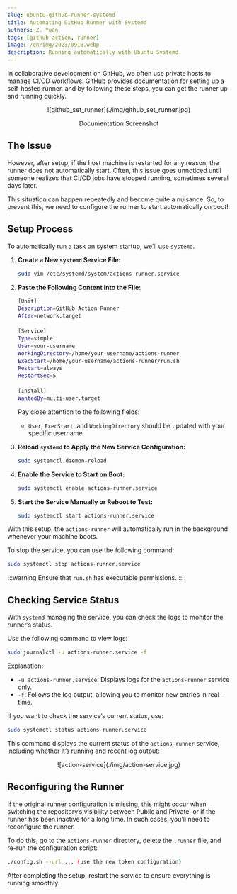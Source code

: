 ```yaml
---
slug: ubuntu-github-runner-systemd
title: Automating GitHub Runner with Systemd
authors: Z. Yuan
tags: [github-action, runner]
image: /en/img/2023/0910.webp
description: Running automatically with Ubuntu Systemd.
---
```


In collaborative development on GitHub, we often use private hosts to manage CI/CD workflows. GitHub provides documentation for setting up a self-hosted runner, and by following these steps, you can get the runner up and running quickly.

<!-- truncate -->

<div align="center">
<figure style={{"width": "80%"}}>
![github_set_runner](./img/github_set_runner.jpg)
</figure>
<figcaption>Documentation Screenshot</figcaption>
</div>

## The Issue

However, after setup, if the host machine is restarted for any reason, the runner does not automatically start. Often, this issue goes unnoticed until someone realizes that CI/CD jobs have stopped running, sometimes several days later.

This situation can happen repeatedly and become quite a nuisance. So, to prevent this, we need to configure the runner to start automatically on boot!

## Setup Process

To automatically run a task on system startup, we’ll use `systemd`.

1. **Create a New `systemd` Service File:**

   ```bash
   sudo vim /etc/systemd/system/actions-runner.service
   ```

2. **Paste the Following Content into the File:**

   ```bash {7-9}
   [Unit]
   Description=GitHub Action Runner
   After=network.target

   [Service]
   Type=simple
   User=your-username
   WorkingDirectory=/home/your-username/actions-runner
   ExecStart=/home/your-username/actions-runner/run.sh
   Restart=always
   RestartSec=5

   [Install]
   WantedBy=multi-user.target
   ```

   Pay close attention to the following fields:

   - `User`, `ExecStart`, and `WorkingDirectory` should be updated with your specific username.

3. **Reload `systemd` to Apply the New Service Configuration:**

   ```bash
   sudo systemctl daemon-reload
   ```

4. **Enable the Service to Start on Boot:**

   ```bash
   sudo systemctl enable actions-runner.service
   ```

5. **Start the Service Manually or Reboot to Test:**

   ```bash
   sudo systemctl start actions-runner.service
   ```

With this setup, the `actions-runner` will automatically run in the background whenever your machine boots.

To stop the service, you can use the following command:

```bash
sudo systemctl stop actions-runner.service
```

:::warning
Ensure that `run.sh` has executable permissions.
:::

## Checking Service Status

With `systemd` managing the service, you can check the logs to monitor the runner’s status.

Use the following command to view logs:

```bash
sudo journalctl -u actions-runner.service -f
```

Explanation:

- `-u actions-runner.service`: Displays logs for the `actions-runner` service only.
- `-f`: Follows the log output, allowing you to monitor new entries in real-time.

If you want to check the service’s current status, use:

```bash
sudo systemctl status actions-runner.service
```

This command displays the current status of the `actions-runner` service, including whether it’s running and recent log output:

<div align="center">
<figure style={{"width": "80%"}}>
![action-service](./img/action-service.jpg)
</figure>
</div>

## Reconfiguring the Runner

If the original runner configuration is missing, this might occur when switching the repository’s visibility between Public and Private, or if the runner has been inactive for a long time. In such cases, you’ll need to reconfigure the runner.

To do this, go to the `actions-runner` directory, delete the `.runner` file, and re-run the configuration script:

```bash
./config.sh --url ... (use the new token configuration)
```

After completing the setup, restart the service to ensure everything is running smoothly.
